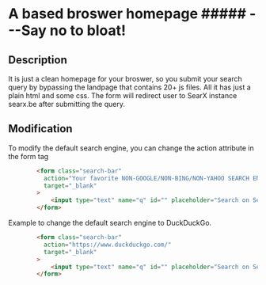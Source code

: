 # A based broswer homepage ##### ---Say no to bloat!

## Description
It is just a clean homepage for your broswer, so you submit your search query by bypassing the landpage that contains 20+ js files. All it has just a plain html and some css. The form will redirect user to SearX instance searx.be after submitting the query.

## Modification
To modify the default search engine, you can change the action attribute in the form tag
```html
        <form class="search-bar" 
          action="Your favorite NON-GOOGLE/NON-BING/NON-YAHOO SEARCH ENGINE goes here!!!"
          target="_blank"
        >
            <input type="text" name="q" id="" placeholder="Search on SearX..." />
        </form>

```

Example to change the default search engine to DuckDuckGo.
```html
        <form class="search-bar" 
          action="https://www.duckduckgo.com/"
          target="_blank"
        >
            <input type="text" name="q" id="" placeholder="Search on SearX..." />
        </form>

```
